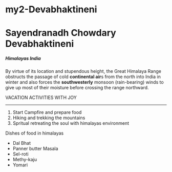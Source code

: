 # my2-Devabhaktineni

# Sayendranadh Chowdary Devabhaktineni

##### Himalayas India

By virtue of its location and stupendous height, the Great Himalaya Range obstructs the passage of cold **continental air**s from the north into India in winter and also forces the **southwesterly** monsoon (rain-bearing) winds to give up most of their moisture before crossing the range northward.


VACATION ACTIVITIES WITH JOY

-----
 1. Start Campfire and prepare food
 2. Hiking and trekking the mountains
 3. Spritual retreating the soul with himalayas environment

 Dishes of food in himalayas
 
 * Dal Bhat
 * Panner butter Masala
 * Sel-roti
 * Methy-kaju 
 * Yomari 

